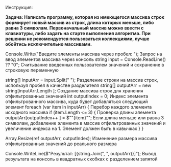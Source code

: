Инструкция:


**Задача: Написать программу, которая из имеющегося массива строк формирует новый массив из строк, длина которых меньше, либо равна 3 символам. Первоначальный массив можно ввести с клавиатуры, либо задать на старте выполнения алгоритма. При решении не рекомендуется пользоваться коллекциями, лучше обойтись исключительно массивами.**

<!-- Примеры:
[“Hello”, “2”, “world”, “:-)”] → [“2”, “:-)”]
[“1234”, “1567”, “-2”, “computer science”] → [“-2”]
[“Russia”, “Denmark”, “Kazan”] → [] -->



Console.Write("Введите элементы массива через пробел:  "); 
 Запрос на ввод элементов массива через консоль
string input = Console.ReadLine() ?? "0"; 
 Считывание введенных пользователем значений и сохранение в строковую переменную

string[] inputArr = input.Split(" "); 
 Разделение строки на массив строк, используя пробел в качестве разделителя
string[] outputArr = new string[inputArr.Length ]; 
 Создание массива строк для хранения отфильтрованных значений 
int outputIndex = 0; 
 Индекс элемента отфильтрованного массива, куда будет добавляться следующий элемент
foreach (var item in inputArr) { 
       Перебор каждого элемента исходного массива
    if (item.Length <= 3) { 
       Проверка длины элемента
        outputArr[outputIndex++ ] = $"\"{item}\""; 
        Если длина меньше или равна 3 символам, добавление элемента в массив отфильтрованных значений и увеличение индекса на 1. Элемент должен быть в кавычках
    }
}

Array.Resize(ref outputArr, outputIndex); 
 Изменение размера массива отфильтрованных значений до реального размера

Console.WriteLine($"Результат: [{string.Join(", ", outputArr)}]"); 
 Вывод результата на консоль в квадратных скобках с разделением запятой